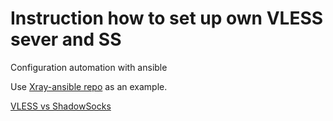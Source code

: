 # Instruction how to set up own VLESS sever and SS

Configuration automation with ansible 

Use [Xray-ansible repo](https://github.com/pilosus/Xray-ansible/tree/main) as an example.

[VLESS vs ShadowSocks](https://habr.com/ru/articles/839656/)
